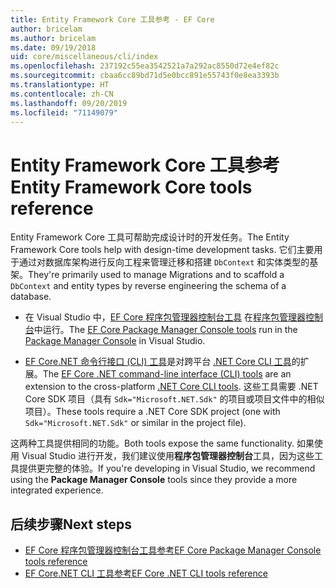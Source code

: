 ```yaml
---
title: Entity Framework Core 工具参考 - EF Core
author: bricelam
ms.author: bricelam
ms.date: 09/19/2018
uid: core/miscellaneous/cli/index
ms.openlocfilehash: 237192c55ea3542521a7a292ac8550d72e4ef82c
ms.sourcegitcommit: cbaa6cc89bd71d5e0bcc891e55743f0e8ea3393b
ms.translationtype: HT
ms.contentlocale: zh-CN
ms.lasthandoff: 09/20/2019
ms.locfileid: "71149079"
---
```

# <a name="entity-framework-core-tools-reference"></a><span data-ttu-id="b88c4-102">Entity Framework Core 工具参考</span><span class="sxs-lookup"><span data-stu-id="b88c4-102">Entity Framework Core tools reference</span></span>

<span data-ttu-id="b88c4-103">Entity Framework Core 工具可帮助完成设计时的开发任务。</span><span class="sxs-lookup"><span data-stu-id="b88c4-103">The Entity Framework Core tools help with design-time development tasks.</span></span> <span data-ttu-id="b88c4-104">它们主要用于通过对数据库架构进行反向工程来管理迁移和搭建 `DbContext` 和实体类型的基架。</span><span class="sxs-lookup"><span data-stu-id="b88c4-104">They're primarily used to manage Migrations and to scaffold a `DbContext` and entity types by reverse engineering the schema of a database.</span></span>

* <span data-ttu-id="b88c4-105">在 Visual Studio 中，[EF Core 程序包管理器控制台工具](powershell.md) 在[程序包管理器控制台](https://docs.microsoft.com/nuget/tools/package-manager-console)中运行。</span><span class="sxs-lookup"><span data-stu-id="b88c4-105">The [EF Core Package Manager Console tools](powershell.md) run in the [Package Manager Console](https://docs.microsoft.com/nuget/tools/package-manager-console) in Visual Studio.</span></span>

* <span data-ttu-id="b88c4-106">[EF Core.NET 命令行接口 (CLI) 工具](dotnet.md)是对跨平台 [.NET Core CLI 工具](https://docs.microsoft.com/dotnet/core/tools/)的扩展。</span><span class="sxs-lookup"><span data-stu-id="b88c4-106">The [EF Core .NET command-line interface (CLI) tools](dotnet.md) are an extension to the cross-platform [.NET Core CLI tools](https://docs.microsoft.com/dotnet/core/tools/).</span></span> <span data-ttu-id="b88c4-107">这些工具需要 .NET Core SDK 项目（具有 `Sdk="Microsoft.NET.Sdk"` 的项目或项目文件中的相似项目）。</span><span class="sxs-lookup"><span data-stu-id="b88c4-107">These tools require a .NET Core SDK project (one with `Sdk="Microsoft.NET.Sdk"` or similar in the project file).</span></span>

<span data-ttu-id="b88c4-108">这两种工具提供相同的功能。</span><span class="sxs-lookup"><span data-stu-id="b88c4-108">Both tools expose the same functionality.</span></span> <span data-ttu-id="b88c4-109">如果使用 Visual Studio 进行开发，我们建议使用**程序包管理器控制台**工具，因为这些工具提供更完整的体验。</span><span class="sxs-lookup"><span data-stu-id="b88c4-109">If you're developing in Visual Studio, we recommend using the **Package Manager Console** tools since they provide a more integrated experience.</span></span>

## <a name="next-steps"></a><span data-ttu-id="b88c4-110">后续步骤</span><span class="sxs-lookup"><span data-stu-id="b88c4-110">Next steps</span></span>

* [<span data-ttu-id="b88c4-111">EF Core 程序包管理器控制台工具参考</span><span class="sxs-lookup"><span data-stu-id="b88c4-111">EF Core Package Manager Console tools reference</span></span>](powershell.md)
* [<span data-ttu-id="b88c4-112">EF Core.NET CLI 工具参考</span><span class="sxs-lookup"><span data-stu-id="b88c4-112">EF Core .NET CLI tools reference</span></span>](dotnet.md)

